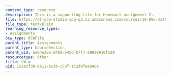 ```yaml
---
content_type: resource
description: This is a supporting file for Homework assignment 2.
file: https://ol-ocw-studio-app-qa.s3.amazonaws.com/courses/18-086-mathematical-methods-for-engineers-ii-spring-2006/151acf3bdb11ac3bc53f1c2d0fae940a_LW.m
file_type: text/plain
learning_resource_types:
- Assignments
ocw_type: OCWFile
parent_title: Assignments
parent_type: CourseSection
parent_uid: aa04e362-d4b8-545d-b7f7-298e9910f5d9
resourcetype: Other
title: LW.m
uid: 151acf3b-db11-ac3b-c53f-1c2d0fae940a
---
```

